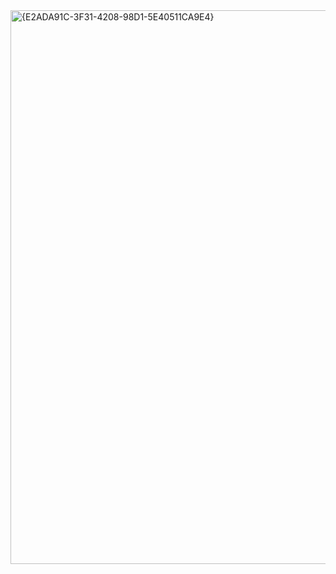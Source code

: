 <img width="1218" height="886" alt="{E2ADA91C-3F31-4208-98D1-5E40511CA9E4}" src="https://github.com/user-attachments/assets/6423d96a-db74-408d-904f-bb185bff3612" />

